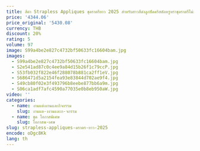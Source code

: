 ```yaml
---
title: สีดํา Strapless Appliques ชุดราตรียาว 2025 สําหรับสาวสีดําลูกปัดคริสตัลหรูหราชุดราตรีไม่มีถุงมือที่กําหนดเอง
price: '4344.06'
price_original: '5430.08'
currency: THB
discount: 20%
rating: 5
volume: 97
image: S99a4be2e827c4732bf50633fc16604bam.jpg
images:
  - S99a4be2e827c4732bf50633fc16604bam.jpg
  - S2e541ad87c0c4ee9a84d15b26f1c79ccP.jpg
  - S53fb032f822e46f288078b881ca2ff1eV.jpg
  - S686471d5a2154fea93e83844d702ae9f4.jpg
  - S49cb80f02e3f493796b8eebe877bb6a9m.jpg
  - S06ca1adf7afc4590a77035e0b8eb950aW.jpg
video: ''
categories:
  - name: งานแต่งงานและกิจกรรม
    slug: งานแต-งงานและก-จกรรม
  - name: ชุด โอกาสพิเศษ
    slug: โอกาสพ-เศษ
slug: strapless-appliques-ดราตร-ยาว-2025
encode: oDgc8Kk
lang: th
---
```

  